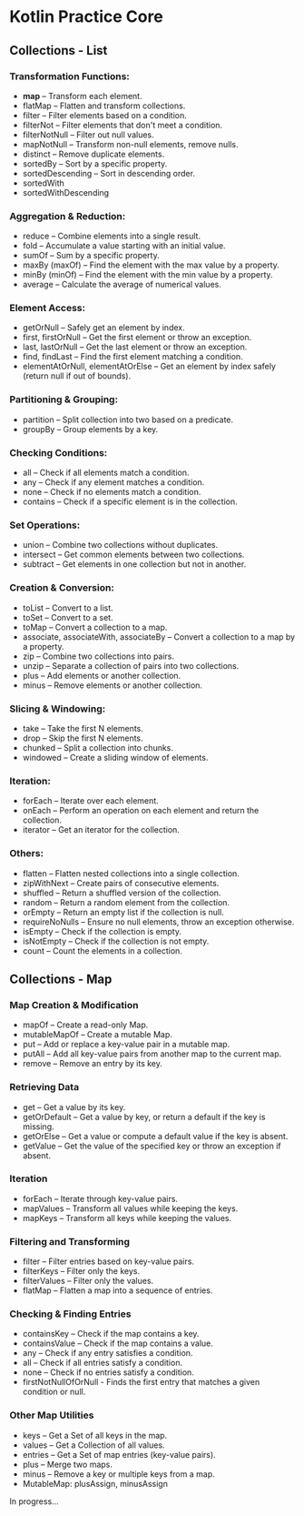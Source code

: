 # Kotlin Practice Core

## Collections - List

### Transformation Functions:

- **map** – Transform each element.
- flatMap – Flatten and transform collections.
- filter – Filter elements based on a condition.
- filterNot – Filter elements that don't meet a condition.
- filterNotNull – Filter out null values.
- mapNotNull – Transform non-null elements, remove nulls.
- distinct – Remove duplicate elements.
- sortedBy – Sort by a specific property.
- sortedDescending – Sort in descending order.
- sortedWith
- sortedWithDescending

### Aggregation & Reduction:
- reduce – Combine elements into a single result.
- fold – Accumulate a value starting with an initial value.
- sumOf – Sum by a specific property.
- maxBy (maxOf) – Find the element with the max value by a property.
- minBy (minOf) – Find the element with the min value by a property.
- average – Calculate the average of numerical values.

### Element Access:
- getOrNull – Safely get an element by index.
- first, firstOrNull – Get the first element or throw an exception.
- last, lastOrNull – Get the last element or throw an exception.
- find, findLast – Find the first element matching a condition.
- elementAtOrNull, elementAtOrElse – Get an element by index safely (return null if out of bounds).

### Partitioning & Grouping:
- partition – Split collection into two based on a predicate.
- groupBy – Group elements by a key.

### Checking Conditions:
- all – Check if all elements match a condition.
- any – Check if any element matches a condition.
- none – Check if no elements match a condition.
- contains – Check if a specific element is in the collection.

### Set Operations:
- union – Combine two collections without duplicates.
- intersect – Get common elements between two collections.
- subtract – Get elements in one collection but not in another.

### Creation & Conversion:
- toList – Convert to a list.
- toSet – Convert to a set.
- toMap – Convert a collection to a map.
- associate, associateWith, associateBy – Convert a collection to a map by a property.
- zip – Combine two collections into pairs.
- unzip – Separate a collection of pairs into two collections.
- plus – Add elements or another collection.
- minus – Remove elements or another collection.

### Slicing & Windowing:
- take – Take the first N elements.
- drop – Skip the first N elements.
- chunked – Split a collection into chunks.
- windowed – Create a sliding window of elements.

### Iteration:
- forEach – Iterate over each element.
- onEach – Perform an operation on each element and return the collection.
- iterator – Get an iterator for the collection.

### Others:
- flatten – Flatten nested collections into a single collection.
- zipWithNext – Create pairs of consecutive elements.
- shuffled – Return a shuffled version of the collection.
- random – Return a random element from the collection.
- orEmpty – Return an empty list if the collection is null. 
- requireNoNulls – Ensure no null elements, throw an exception otherwise.
- isEmpty – Check if the collection is empty. 
- isNotEmpty – Check if the collection is not empty. 
- count – Count the elements in a collection.

## Collections - Map

### Map Creation & Modification
- mapOf – Create a read-only Map.
- mutableMapOf – Create a mutable Map.
- put – Add or replace a key-value pair in a mutable map.
- putAll – Add all key-value pairs from another map to the current map.
- remove – Remove an entry by its key.

### Retrieving Data
- get – Get a value by its key.
- getOrDefault – Get a value by key, or return a default if the key is missing.
- getOrElse – Get a value or compute a default value if the key is absent.
- getValue – Get the value of the specified key or throw an exception if absent.

### Iteration
- forEach – Iterate through key-value pairs.
- mapValues – Transform all values while keeping the keys.
- mapKeys – Transform all keys while keeping the values.

### Filtering and Transforming
- filter – Filter entries based on key-value pairs.
- filterKeys – Filter only the keys.
- filterValues – Filter only the values.
- flatMap – Flatten a map into a sequence of entries.

### Checking & Finding Entries
- containsKey – Check if the map contains a key.
- containsValue – Check if the map contains a value.
- any – Check if any entry satisfies a condition.
- all – Check if all entries satisfy a condition.
- none – Check if no entries satisfy a condition.
- firstNotNullOfOrNull - Finds the first entry that matches a given condition or null.

### Other Map Utilities
- keys – Get a Set of all keys in the map.
- values – Get a Collection of all values.
- entries – Get a Set of map entries (key-value pairs).
- plus – Merge two maps.
- minus – Remove a key or multiple keys from a map.
- MutableMap: plusAssign, minusAssign



In progress...